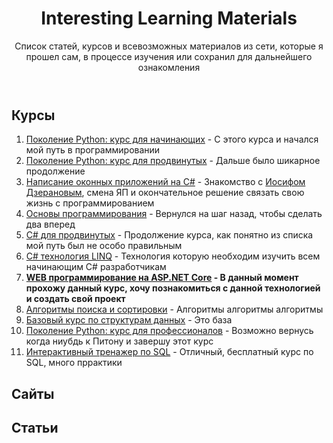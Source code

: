 <body>
    <header>
        <h1>Interesting Learning Materials</h1>
        <p>
            Список статей, курсов и всевозможных материалов из сети, которые я прошел сам, в процессе изучения или
            сохранил для дальнейшего ознакомления
        </p>
    </header>
    <main>
        <section>
            <h2>Курсы</h2>
            <ol>
                <li>
                    <a href="https://stepik.org/course/58852/info" target="_blank">Поколение Python: курс для
                        начинающих</a>
                    - С этого курса и начался мой путь в программировании
                </li>
                <li>
                    <a href="https://stepik.org/course/68343/info" target="_blank">Поколение Python: курс для
                        продвинутых</a>
                    - Дальше было шикарное продолжение
                </li>
                <li>
                    <a href="https://stepik.org/course/58658/info" target="_blank">Написание оконных приложений на
                        C#</a>
                    - Знакомство с <a href="https://github.com/JosefDzeranov">Иосифом Дзерановым</a>, смена ЯП и
                    окончательное решение связать свою жизнь с программированием
                </li>
                <li>
                    <a href="https://stepik.org/course/5482/info">Основы программирования</a>
                    - Вернулся на шаг назад, чтобы сделать два вперед
                </li>
                <li>
                    <a href="https://stepik.org/course/84983/info">C# для продвинутых</a>
                    - Продолжение курса, как понятно из списка мой путь был не особо правильным
                </li>
                <li>
                    <a href="https://stepik.org/course/87924/info">C# технология LINQ</a>
                    - Технология которую необходим изучить всем начинающим C# разработчикам
                </li>
                <li><b>
                    <a href="https://stepik.org/course/58659/info">WEB программирование на ASP.NET Core</a>
                    - В данный момент прохожу данный курс, хочу познакомиться с данной технологией и создать свой проект
                </b></li>
                <li>
                    <a href="https://stepik.org/course/23981/info">Алгоритмы поиска и сортировки</a>
                    - Алгоритмы алгоритмы алгоритмы
                </li>
                <li>
                    <a href="https://stepik.org/course/55971/info">Базовый курс по структурам данных</a>
                    - Это база
                </li>
                <li>
                    <a href="https://stepik.org/course/82541/info">Поколение Python: курс для профессионалов</a>
                    - Возможно вернусь когда ниубдь к Питону и завершу этот курс
                </li>
                <li>
                    <a href="https://stepik.org/course/63054/info">Интерактивный тренажер по SQL</a>
                    - Отличный, бесплатный курс по SQL, много пррактики
                </li>
            </ol>
        </section>
        <section>
            <h2>Сайты</h2>
        </section>
        <section>
            <h2>Статьи</h2>
        </section>
    </main>
    <footer>
    </footer>
</body>
